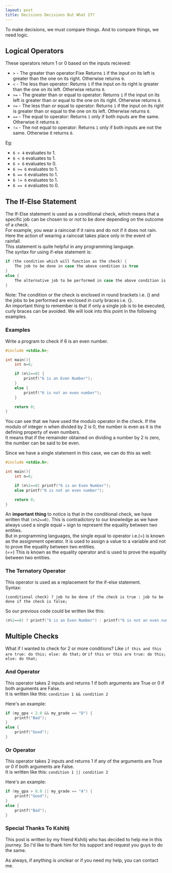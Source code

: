 ```yaml
---
layout: post
title: Decisions Decisions But What If?
---
```


To make decisions, we must compare things. And to compare things, we need logic.

## Logical Operators

These operators return 1 or 0 based on the inputs recieved:

* `>` - The greater than operator:Fixe Returns `1` if the input on its left is greater than the one on its right. Otherwise returns `0`.
* `<` - The less than operator: Returns `1` if the input on its right is greater than the one on its left. Otherwise returns `0`.
* `>=` - The greater than or equal to operator: Returns `1` if the input on its left is greater than or equal to the one on its right. Otherwise returns `0`.
* `<=` - The less than or equal to operator: Returns `1` if the input on its right is greater than or equal to the one on its left. Otherwise returns `0`.
* `==` - The equal to operator: Returns `1` only if both inputs are the same. Otherwise it returns `0`.
* `!=` - The not equal to operator: Returns `1` only if both inputs are not the same. Otherwise it returns `0`.

Eg:

* `6 > 4` evaluates to 1.
* `6 < 6` evaluates to 1.
* `6 > 6` evaluates to 0.
* `6 >= 6` evaluates to 1.
* `6 == 6` evaluates to 1.
* `6 != 6` evaluates to 1.
* `6 == 4` evaluates to 0.

## The If-Else Statement

The If-Else statement is used as a conditional check, which means that a specific job
can be chosen to or not to be done depending on the outcome of a check.  
For example, you wear a raincoat if it rains and do not if it does not rain. Here the
action of wearing a raincoat takes place only in the event of rainfall.  
This statement is quite helpful in any programming language.  
The syntax for using if-else statement is:  

```c
if (the condition which will function as the check) {
    The job to be done in case the above condition is true
}
else {
    The alternative job to be performed in case the above condition is false
}
```

Note: The condition or the check is enclosed in round brackets i.e. () and the jobs to
be performed are enclosed in curly braces i.e. {}.  
An important thing to remember is that if only a single job is to be executed, curly
braces can be avoided. We will look into this point in the following examples.

### Examples

Write a program to check if 6 is an even number.

```c
#include <stdio.h>;

int main(){
    int n=6;

    if (n%2==0) {
        printf("6 is an Even Number");
    }
    else {
        printf("6 is not an even number");
    }

    return 0;
}
```

You can see that we have used the modulo operator in the check. If the modulo of integer n when divided by 2 is 0, the number is even as it is the defining property of even numbers.  
It means that if the remainder obtained on dividing a number by 2 is
zero, the number can be said to be even.

Since we have a single statement in this case, we can do this as well:

```c
#include <stdio.h>;

int main(){
    int n=6;

    if (n%2==0) printf("6 is an Even Number");
    else printf("6 is not an even number");

    return 0;
}
```

An **important thing** to notice is that in the conditional check, we have written that `(n%2==0)`. This is contradictory to our knowledge as we have always used a single equal `=` sign to represent the equality between two entities.  
But in programming languages, the single equal to operator i.e.(=) is known as the assignment operator. It is used to assign a value to a variable and not to prove the equality between two entities.  
(==) This is known as the equality operator and is used to prove the equality between two entities.

### The Ternatory Operator

This operator is used as a replacement for the if-else statement.  
Syntax:

```
(conditional check) ? job to be done if the check is true : job to be done if the check is false;
```

So our previous code could be written like this:

```c
(n%2==0) ? printf("6 is an Even Number") : printf("6 is not an even number");
```

## Multiple Checks

What if I wanted to check for 2 or more conditions? Like `if this and this are true: do this; else: do that;` or `if this or this are true: do this; else: do that;`  

### And Operator

This operator takes 2 inputs and returns 1 if both arguments are True or 0 if both arguments are False.  
It is written like this: `condition 1 && condition 2`

Here's an example:

```c
if (my_gpa < 2.0 && my_grade == "D") {
    printf("Bad");
}
else {
    printf("Good");
}
```

### Or Operator

This operator takes 2 inputs and returns 1 if any of the arguments are True or 0 if both arguments are False.  
It is written like this: `condition 1 || condition 2`

Here's an example:

```c
if (my_gpa > 8.0 || my_grade == "A") {
    printf("Good");
}
else {
    printf("Bad");
}
```

### Special Thanks To Kshitij

This post is written by my friend Kshitij who has decided to help me in this journey. So I'd like to thank him for his support and request you guys to do the same.

As always, if anything is unclear or if you need my help, you can contact me.